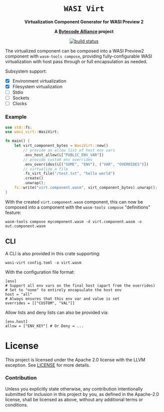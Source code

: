 <div align="center">
  <h1><code>WASI Virt</code></h1>

  <p>
    <strong>Virtualization Component Generator for WASI Preview 2</strong>
  </p>

  <strong>A <a href="https://bytecodealliance.org/">Bytecode Alliance</a> project</strong>

  <p>
    <a href="https://github.com/bytecodealliance/wasi-virt/actions?query=workflow%3ACI"><img src="https://github.com/bytecodealliance/wasi-virt/workflows/CI/badge.svg" alt="build status" /></a>
  </p>
</div>

The virtualized component can be composed into a WASI Preview2 component with `wasm-tools compose`, providing fully-configurable WASI virtualization with host pass through or full encapsulation as needed.

Subsystem support:

- [x] Environment virtualization
- [x] Filesystem virtualization
- [ ] Stdio
- [ ] Sockets
- [ ] Clocks

### Example

```rs
use std::fs;
use wasi_virt::WasiVirt;

fn main() {
    let virt_component_bytes = WasiVirt::new()
        // provide an allow list of host env vars
        .env_host_allow(&["PUBLIC_ENV_VAR"])
        // provide custom env overrides
        .env_overrides(&[("SOME", "ENV"), ("VAR", "OVERRIDES")])
        // virtualize a file
        .fs_virt_file("/test.txt", "hello world")
        .create()
        .unwrap();
    fs::write("virt.component.wasm", virt_component_bytes).unwrap();
}
```

With the created `virt.component.wasm` component, this can now be composed into a component with the `wasm-tools compose` "definitions" feature:

```
wasm-tools compose mycomponent.wasm -d virt.component.wasm -o out.component.wasm
```

## CLI

A CLI is also provided in this crate supporting:

```
wasi-virt config.toml -o virt.wasm
```

With the configuration file format:

```
[env]
# Support all env vars on the final host (apart from the overrides)
# Set to "none" to entirely encapsulate the host env
host = "all"
# Always ensures that this env var and value is set
overrides = [["CUSTOM", "VAL"]]
```

Allow lists and deny lists can also be provided via:

```
[env.host]
allow = ["ENV_KEY"] # Or Deny = ...
```

# License

This project is licensed under the Apache 2.0 license with the LLVM exception.
See [LICENSE](LICENSE) for more details.

### Contribution

Unless you explicitly state otherwise, any contribution intentionally submitted
for inclusion in this project by you, as defined in the Apache-2.0 license,
shall be licensed as above, without any additional terms or conditions.
